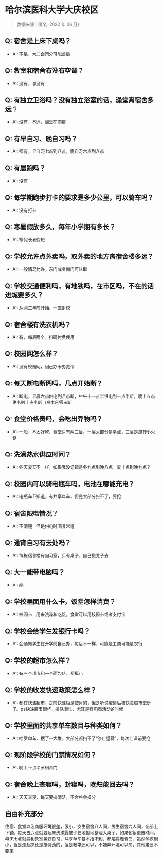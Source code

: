 # 哈尔滨医科大学大庆校区

> 数据来源：匿名 (2022 年 06 月)

## Q: 宿舍是上床下桌吗？

- A1: 不是，大二会再分可能会是

## Q: 教室和宿舍有没有空调？

- A1: 没有，都没有

## Q: 有独立卫浴吗？没有独立浴室的话，澡堂离宿舍多远？

- A1: 没有，不远，澡堂在商服

## Q: 有早自习、晚自习吗？

- A1: 都有，早自习七点到八点，晚自习六点到八点

## Q: 有晨跑吗？

- A1: 没有

## Q: 每学期跑步打卡的要求是多少公里，可以骑车吗？

- A1: 没有打卡

## Q: 寒暑假放多久，每年小学期有多长？

- A1: 寒假长暑假短

## Q: 学校允许点外卖吗，取外卖的地方离宿舍楼多远？

- A1: 一般情况允许，东门或者南门可以取

## Q: 学校交通便利吗，有地铁吗，在市区吗，不在的话进城要多久？

- A1: 从两三年前开始，一直封校

## Q: 宿舍楼有洗衣机吗？

- A1: 有，每层两个，扫码付费使用

## Q: 校园网怎么样？

- A1: 没有校园网，自己办卡办宽带

## Q: 每天断电断网吗，几点开始断？

- A1: 断电，早晨六点供电到八点断，中午十一点半供电到一点半断，晚上五点供电到十点半断（期末月零点断

## Q: 食堂价格贵吗，会吃出异物吗？

- A1: 一般，不太好吃，食堂只有两三层，一层大部分是早点，三层是旋转小火锅

## Q: 洗澡热水供应时间？

- A1: 冬天夏天不一样，如果我没记错是冬九点到晚八点，夏十点到晚九点？

## Q: 校园内可以骑电瓶车吗，电池在哪能充电？

- A1: 电瓶车不知道，有共享单车，但是大部分扫不了，要抢

## Q: 宿舍限电情况？

- A1: 不清楚，但是供电时间非常短

## Q: 通宵自习有去处吗？

- A1: 每栋宿舍楼有自习室，只有桌子，自己搬凳子去

## Q: 大一能带电脑吗？

- A1: 能

## Q: 学校里面用什么卡，饭堂怎样消费？

- A1: 校园卡，用来洗澡和吃饭，食堂可以用校园卡或者支付宝

## Q: 学校会给学生发银行卡吗？

- A1: 会通知学生在开学前自己办，每届不一样，可能是工商可能是农行

## Q: 学校的超市怎么样？

- A1: 有三个超市和一个面包店，都挺小

## Q: 学校的收发快递政策怎么样？

- A1: 都在快递超市，之前快递柜是使用的，但是听说疫情后被快递超市垄断了。ps快递超市很挤，排队很忙，尤其是有电商活动的时候

## Q: 学校里面的共享单车数目与种类如何？

- A1: 哈罗单车，摆了一大堆，大部分都扫不了“停止运营”，每次上课前要抢

## Q: 现阶段学校的门禁情况如何？

- A1: 晚上十点半关宿舍门

## Q: 宿舍晚上查寝吗，封寝吗，晚归能回去吗？

- A1: 天天查寝，每天要搞清洁，不合格会扣分

## 自由补充部分

住宿、食堂以及商服环境很差，很小，女生宿舍八人间，男生宿舍六人间，全部上下铺，每天五六点就要起床洗漱叠被子扫地擦地整理大桌子，如果化妆更废时间，每天七点就要到教室坐好自习，共享单车基本抢不到，都是要走着去，虽然学校很小，但是走起来还是挺费劲的，但是教学还可以，不嫌弃环境可以来，其他建议不要来